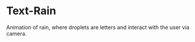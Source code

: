 Text-Rain
=========

Animation of rain, where droplets are letters and interact with the user via camera.
